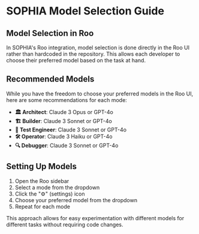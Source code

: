 # SOPHIA Model Selection Guide

## Model Selection in Roo

In SOPHIA's Roo integration, model selection is done directly in the Roo UI rather than hardcoded in the repository. This allows each developer to choose their preferred model based on the task at hand.

## Recommended Models

While you have the freedom to choose your preferred models in the Roo UI, here are some recommendations for each mode:

- **🏛️ Architect**: Claude 3 Opus or GPT-4o
- **🏗️ Builder**: Claude 3 Sonnet or GPT-4o
- **🧪 Test Engineer**: Claude 3 Sonnet or GPT-4o
- **🛠️ Operator**: Claude 3 Haiku or GPT-4o
- **🔍 Debugger**: Claude 3 Sonnet or GPT-4o

## Setting Up Models

1. Open the Roo sidebar
2. Select a mode from the dropdown
3. Click the "⚙️" (settings) icon
4. Choose your preferred model from the dropdown
5. Repeat for each mode

This approach allows for easy experimentation with different models for different tasks without requiring code changes.
